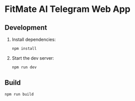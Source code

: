 # FitMate AI Telegram Web App

## Development

1. Install dependencies:
   ```bash
   npm install
   ```
2. Start the dev server:
   ```bash
   npm run dev
   ```

## Build

```
npm run build
```
